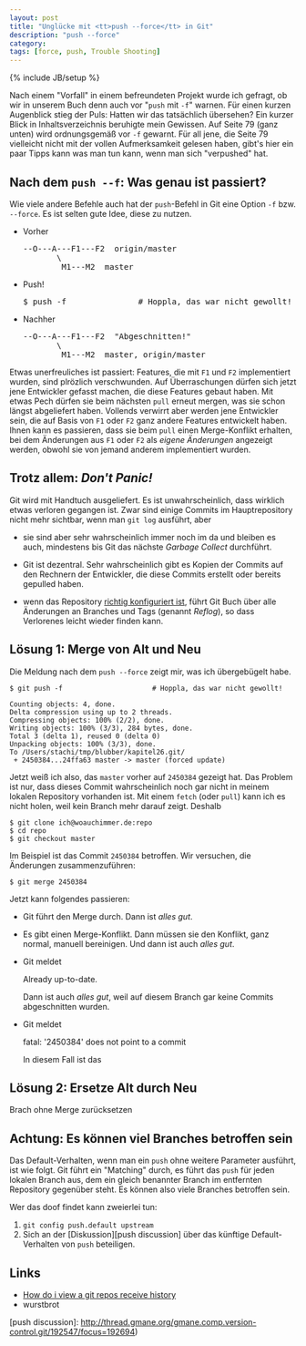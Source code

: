```yaml
---
layout: post
title: "Unglücke mit <tt>push --force</tt> in Git"
description: "push --force"
category:
tags: [force, push, Trouble Shooting]
---
```

{% include JB/setup %}

Nach einem "Vorfall" in einem befreundeten Projekt wurde ich gefragt, 
ob wir in unserem Buch denn auch vor "`push` mit `-f`" 
warnen. Für einen kurzen Augenblick stieg der Puls: Hatten wir das tatsächlich 
übersehen? Ein kurzer Blick in Inhaltsverzeichnis beruhigte mein Gewissen. 
Auf Seite 79 (ganz unten) wird ordnungsgemäß vor `-f` gewarnt.
Für all jene, die Seite 79 vielleicht nicht mit der vollen Aufmerksamkeit
gelesen haben, gibt's hier ein paar Tipps kann was man tun kann, wenn 
man sich "verpushed" hat.

Nach dem `push --f`: Was genau ist passiert?
-----------------------------

Wie viele andere Befehle auch hat der `push`-Befehl in Git eine Option `-f` 
bzw. `--force`. Es ist selten  gute Idee, diese zu nutzen. 

 * Vorher 
   <pre>
   --O---A---F1---F2  origin/master
          \
           M1---M2  master   
   </pre>
   
 * Push!
 
   <pre>$ push -f               # Hoppla, das war nicht gewollt!</pre>

 * Nachher 
   <pre>
   --O---A---F1---F2  "Abgeschnitten!"
          \
           M1---M2  master, origin/master   
   </pre>

Etwas unerfreuliches ist passiert: Features, die mit `F1` und `F2`
implementiert wurden, sind plrözlich verschwunden.
Auf Überraschungen dürfen sich jetzt jene Entwickler gefasst machen,
die diese Features gebaut haben. Mit etwas Pech dürfen sie beim nächsten 
`pull` erneut mergen, was sie schon längst abgeliefert haben.
Vollends verwirrt aber werden jene Entwickler sein,
die auf Basis von `F1` oder `F2` ganz andere Features entwickelt haben.
Ihnen kann es passieren, dass sie beim `pull` einen Merge-Konflikt 
erhalten, bei dem Änderungen aus `F1` oder `F2`
als *eigene Änderungen* angezeigt werden, obwohl
sie von jemand anderem implementiert wurden.

Trotz allem: *Don't Panic!* 
---------------------------

Git wird mit Handtuch ausgeliefert. Es ist unwahrscheinlich, 
dass wirklich etwas verloren gegangen ist.
Zwar sind einige Commits im Hauptrepository nicht mehr sichtbar,
wenn man `git log` ausführt, aber

 * sie sind aber sehr wahrscheinlich immer noch im da 
   und bleiben es auch, mindestens bis Git das nächste 
   *Garbage Collect* durchführt.
   
 * Git ist dezentral. Sehr wahrscheinlich gibt es Kopien der Commits 
   auf den Rechnern der Entwickler, die diese Commits erstellt oder 
   bereits gepulled haben.
   
 * wenn das Repository
   [richtig konfiguriert ist](/2012/05/09/reflog-fuer-bare-repositorys-in-git-einrichten),
   führt Git Buch über alle Änderungen an Branches und Tags (genannt *Reflog*),
   so dass Verlorenes leicht wieder finden kann.
   
Lösung 1: Merge von Alt und Neu
------------------------------- 

Die Meldung nach dem `push --force` zeigt mir, was ich übergebügelt habe.

	$ git push -f                      # Hoppla, das war nicht gewollt!
	
	Counting objects: 4, done.
	Delta compression using up to 2 threads.
	Compressing objects: 100% (2/2), done.
	Writing objects: 100% (3/3), 284 bytes, done.
	Total 3 (delta 1), reused 0 (delta 0)
	Unpacking objects: 100% (3/3), done.
	To /Users/stachi/tmp/blubber/kapitel26.git/
	 + 2450384...24ffa63 master -> master (forced update)

Jetzt weiß ich also, das `master` vorher auf `2450384` gezeigt hat.
Das Problem ist nur, dass dieses Commit wahrscheinlich noch gar nicht
in meinem lokalen Repository vorhanden ist. Mit einem `fetch` (oder
`pull`) kann ich es nicht holen, weil kein Branch mehr darauf zeigt.
Deshalb

	$ git clone ich@woauchimmer.de:repo
	$ cd repo
	$ git checkout master

Im Beispiel ist das Commit `2450384` betroffen. Wir versuchen, die
Änderungen zusammenzuführen:

	$ git merge 2450384
	
Jetzt kann folgendes passieren:

 * Git führt den Merge durch. Dann ist *alles gut*.
	
 * Es gibt einen Merge-Konflikt. Dann müssen sie den Konflikt, ganz normal,
   manuell bereinigen. Und dann ist auch *alles gut*.
	  
 * Git meldet
	
	Already up-to-date.
	  
   Dann ist auch *alles gut*, weil auf diesem Branch gar keine Commits
   abgeschnitten wurden.
	  
 * Git meldet

	fatal: '2450384' does not point to a commit
	
   In diesem Fall ist das 
   
 
Lösung 2: Ersetze Alt durch Neu
------------------------------- 
   
Brach ohne Merge zurücksetzen


Achtung: Es können viel Branches betroffen sein
-----------------------------------------------

Das Default-Verhalten, wenn man ein `push` ohne weitere Parameter
ausführt, ist wie folgt. Git führt ein "Matching" durch,
es führt das `push` für jeden lokalen Branch aus, 
dem ein gleich benannter Branch im entfernten Repository gegenüber steht.
Es können also viele Branches betroffen sein.

Wer das doof findet kann zweierlei tun: 

 1. `git config push.default upstream`
 2. Sich an der [Diskussion][push discussion]
    über das künftige Default-Verhalten von `push` beteiligen.



Links
-----

 * [How do i view a git repos receive history][1]
 * wurstbrot
  
  [1]: http://stackoverflow.com/questions/3876206/how-do-i-view-a-git-repos-recieve-history "asfd"
  [2]: http://stackoverflow.com/questions/6140083/how-to-create-reflogs-information-in-an-existing-bare-repository
  [3]: http://sitaramc.github.com/concepts/reflog.html
  [4]: http://gitready.com/intermediate/2009/02/09/reflog-your-safety-net.html
  [5]: http://de.gitready.com/advanced/2009/01/17/restoring-lost-commits.html
  [push discussion]: http://thread.gmane.org/gmane.comp.version-control.git/192547/focus=192694)

